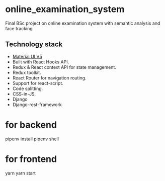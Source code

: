 # online_examination_system

Final BSc project on online examination system with semantic analysis and face tracking

## Technology stack

-   [Material UI V5](https://mui.com/core/)
-   Built with React Hooks API.
-   Redux & React context API for state management.
-   Redux toolkit.
-   React Router for navigation routing.
-   Support for react-script.
-   Code splitting.
-   CSS-in-JS.
-   Django
-   Django-rest-framework

# for backend

pipenv install
pipenv shell

# for frontend

yarn
yarn start
